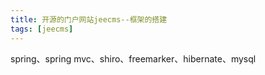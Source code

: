 ```yaml
---
title: 开源的门户网站jeecms--框架的搭建
tags: [jeecms]
---
```


spring、spring mvc、shiro、freemarker、hibernate、mysql